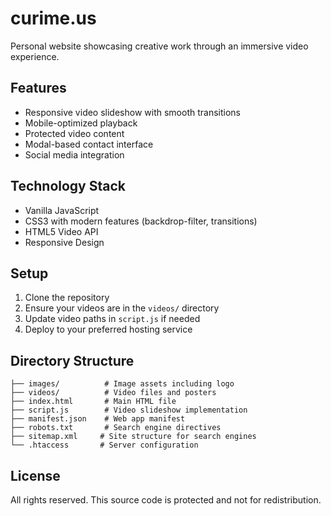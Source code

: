 # curime.us

Personal website showcasing creative work through an immersive video experience.

## Features

- Responsive video slideshow with smooth transitions
- Mobile-optimized playback
- Protected video content
- Modal-based contact interface
- Social media integration

## Technology Stack

- Vanilla JavaScript
- CSS3 with modern features (backdrop-filter, transitions)
- HTML5 Video API
- Responsive Design

## Setup

1. Clone the repository
2. Ensure your videos are in the `videos/` directory
3. Update video paths in `script.js` if needed
4. Deploy to your preferred hosting service

## Directory Structure

```
├── images/          # Image assets including logo
├── videos/          # Video files and posters
├── index.html       # Main HTML file
├── script.js        # Video slideshow implementation
├── manifest.json    # Web app manifest
├── robots.txt       # Search engine directives
├── sitemap.xml     # Site structure for search engines
└── .htaccess       # Server configuration
```

## License

All rights reserved. This source code is protected and not for redistribution. 